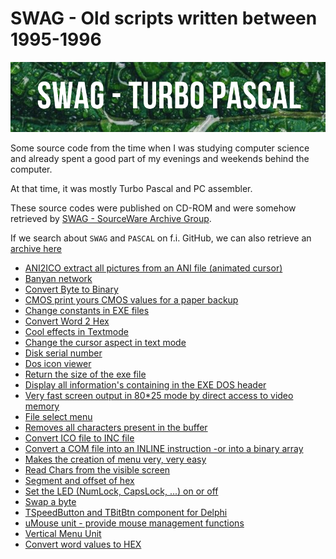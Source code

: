 # SWAG - Old scripts written between 1995-1996

![Banner](./image/banner.png)

Some source code from the time when I was studying computer science and already spent a good part of my evenings and weekends behind the computer.

At that time, it was mostly Turbo Pascal and PC assembler.

These source codes were published on CD-ROM and were somehow retrieved by [SWAG - SourceWare Archive Group](http://swag.delphidabbler.com/).

If we search about `SWAG` and `PASCAL` on f.i. GitHub, we can also retrieve an [archive here](https://github.com/ncabanes/swag-pascal)

* [ANI2ICO extract all pictures from an ANI file (animated cursor)](./Ani2Ico/readme.md)
* [Banyan network](./Banyan/readme.md)
* [Convert Byte to Binary](./Byte2Bin/readme.md)
* [CMOS print yours CMOS values for a paper backup](./CMOS/readme.md)
* [Change constants in EXE files](./Constant/readme.md) 
* [Convert Word 2 Hex](./ConvertHex/readme.md)
* [Cool effects in Textmode](./crt-demo/readme.md)
* [Change the cursor aspect in text mode](./Cursor/readme.md)
* [Disk serial number](./DiskSerialNumber/readme.md)
* [Dos icon viewer](./DosIconViewer/readme.md)
* [Return the size of the exe file](./ExeSize/readme.md)
* [Display all information's containing in the EXE DOS header](./ExeHead/readme.md)
* [Very fast screen output in 80*25 mode by direct access to video memory](./FastOutputVideo/readme.md)
* [File select menu](./FileSelect/readme.md)
* [Removes all characters present in the buffer](./FlushKeyBoard/readme.md)
* [Convert ICO file to INC file](./Ico2Inc/readme.md)
* [Convert a COM file into an INLINE instruction -or into a binary array](./Inline/readme.md)
* [Makes the creation of menu very, very easy](./Menu/readme.md)
* [Read Chars from the visible screen](./ReadCar/readme.md)
* [Segment and offset of hex](./SegmentOffset/readme.md)
* [Set the LED (NumLock, CapsLock, ...) on or off](./SetEtatLED/readme.mdd)
* [Swap a byte](./SwapBin/readme.md)
* [TSpeedButton and TBitBtn component for Delphi](./TSpeedButton/readme.md)
* [uMouse unit - provide mouse management functions](./Mouse/readme.md)
* [Vertical Menu Unit](./VerticalMenu/readme.md)
* [Convert word values to HEX](./Word2Hex/readme.md)
